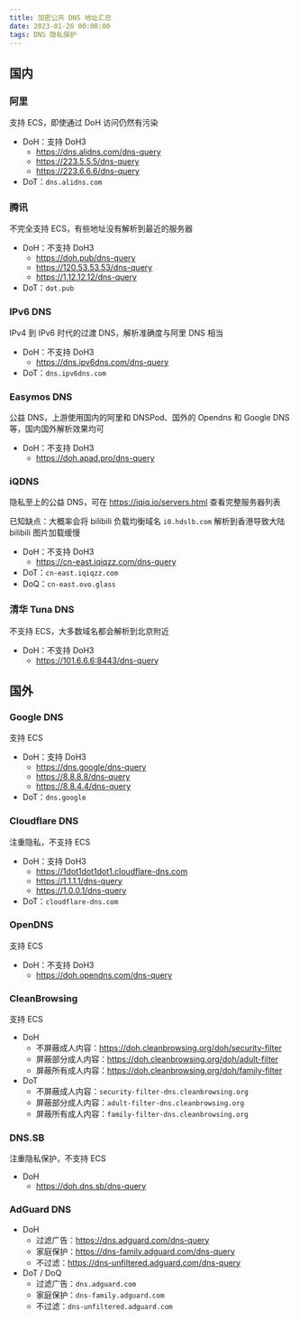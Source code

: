 ```yaml
---
title: 加密公共 DNS 地址汇总
date: 2023-01-26 00:00:00
tags: DNS 隐私保护
---
```


## 国内

### 阿里

支持 ECS，即使通过 DoH 访问仍然有污染

- DoH：支持 DoH3
  - <https://dns.alidns.com/dns-query>
  - <https://223.5.5.5/dns-query>
  - <https://223.6.6.6/dns-query>
- DoT：`dns.alidns.com`

### 腾讯

不完全支持 ECS，有些地址没有解析到最近的服务器

- DoH：不支持 DoH3
  - <https://doh.pub/dns-query>
  - <https://120.53.53.53/dns-query>
  - <https://1.12.12.12/dns-query>
- DoT：`dot.pub`

### IPv6 DNS

IPv4 到 IPv6 时代的过渡 DNS，解析准确度与阿里 DNS 相当

- DoH：不支持 DoH3
  - <https://dns.ipv6dns.com/dns-query>
- DoT：`dns.ipv6dns.com`

### Easymos DNS

公益 DNS，上游使用国内的阿里和 DNSPod、国外的 Opendns 和 Google DNS 等，国内国外解析效果均可

- DoH：不支持 DoH3
  - <https://doh.apad.pro/dns-query>

### iQDNS

隐私至上的公益 DNS，可在 <https://iqiq.io/servers.html> 查看完整服务器列表

已知缺点：大概率会将 bilibili 负载均衡域名 `i0.hdslb.com` 解析到香港导致大陆 bilibili 图片加载缓慢

- DoH：不支持 DoH3
  - <https://cn-east.iqiqzz.com/dns-query>
- DoT：`cn-east.iqiqzz.com`
- DoQ：`cn-east.ovo.glass`

### 清华 Tuna DNS

不支持 ECS，大多数域名都会解析到北京附近

- DoH：不支持 DoH3
  - <https://101.6.6.6:8443/dns-query>

## 国外

### Google DNS

支持 ECS

- DoH：支持 DoH3
  - <https://dns.google/dns-query>
  - <https://8.8.8.8/dns-query>
  - <https://8.8.4.4/dns-query>
- DoT：`dns.google`

### Cloudflare DNS

注重隐私，不支持 ECS

- DoH：支持 DoH3
  - <https://1dot1dot1dot1.cloudflare-dns.com>
  - <https://1.1.1.1/dns-query>
  - <https://1.0.0.1/dns-query>
- DoT：`cloudflare-dns.com`

### OpenDNS

支持 ECS

- DoH：不支持 DoH3
  - <https://doh.opendns.com/dns-query>

### CleanBrowsing

支持 ECS

- DoH
  - 不屏蔽成人内容：<https://doh.cleanbrowsing.org/doh/security-filter>
  - 屏蔽部分成人内容：<https://doh.cleanbrowsing.org/doh/adult-filter>
  - 屏蔽所有成人内容：<https://doh.cleanbrowsing.org/doh/family-filter>
- DoT
  - 不屏蔽成人内容：`security-filter-dns.cleanbrowsing.org`
  - 屏蔽部分成人内容：`adult-filter-dns.cleanbrowsing.org`
  - 屏蔽所有成人内容：`family-filter-dns.cleanbrowsing.org`

### DNS.SB

注重隐私保护，不支持 ECS

- DoH
  - <https://doh.dns.sb/dns-query>

### AdGuard DNS

- DoH
  - 过滤广告：<https://dns.adguard.com/dns-query>
  - 家庭保护：<https://dns-family.adguard.com/dns-query>
  - 不过滤：<https://dns-unfiltered.adguard.com/dns-query>
- DoT / DoQ
  - 过滤广告：`dns.adguard.com`
  - 家庭保护：`dns-family.adguard.com`
  - 不过滤：`dns-unfiltered.adguard.com`
